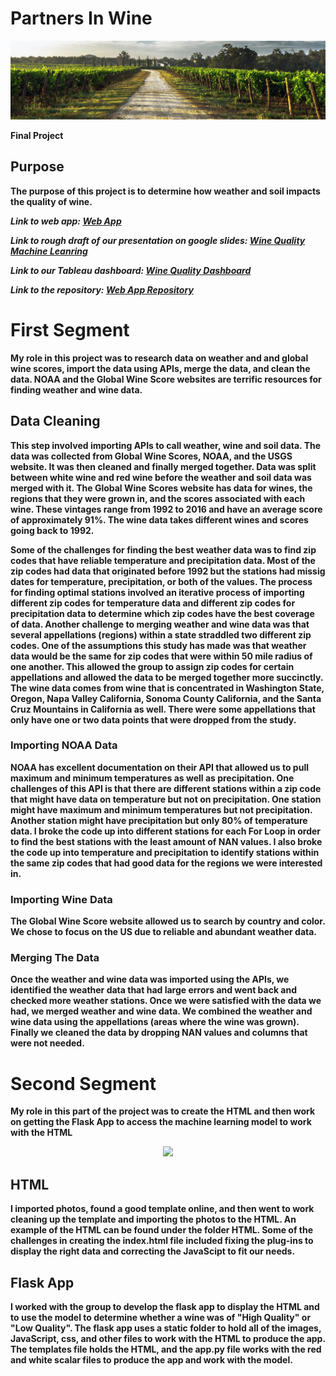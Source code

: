 # <b> Partners In Wine <b>

<p align="center">
  <img src="Images/Vineyard-chalk-soil.jpg" width="850">
</p>

Final Project

## Purpose
The purpose of this project is to determine how weather and soil impacts the quality of wine.


 ***Link to web app: [Web App](https://groupfive-wine.herokuapp.com/)***
 
   ***Link to rough draft of our presentation on google slides: [Wine Quality Machine Leanring](https://docs.google.com/presentation/d/1-MctTWS8TrRcArjXzD5Xvzrx4bVrTv7aOP1SWWkiZ2g/edit?usp=sharing)***

***Link to our Tableau dashboard: [Wine Quality Dashboard](https://public.tableau.com/profile/valencia.loyd2616#!/vizhome/Group_5_wine_16046307141490/PartnersinWine?publish=yes)***

***Link to the repository: [Web App Repository](https://github.com/soijebor/groupfive-wine#groupfive-wine)***


  


# First Segment
My role in this project was to research data on weather and and global wine scores, import the data using APIs, merge the data, and clean the data.  NOAA and the Global Wine Score websites are terrific resources for finding weather and wine data. 

## Data Cleaning
This step involved importing APIs to call weather, wine and soil data. The data was collected from Global Wine Scores, NOAA, and the USGS website. It was then cleaned and finally merged together. Data was split between white wine and red wine before the weather and soil data was merged with it. The Global Wine Scores website has data for wines, the regions that they were grown in, and the scores associated with each wine. These vintages range from 1992 to 2016 and have an average score of approximately 91%. 
 The wine data takes different wines and scores going back to 1992.<p>

Some of the challenges for finding the best weather data was to find zip codes that have reliable temperature and precipitation data. Most of the zip codes had data that originated before 1992 but the stations had missig dates for temperature, precipitation, or both of the values. The process for finding optimal stations involved an iterative process of importing different zip codes for temperature data and different zip codes for precipitation data to determine which zip codes have the best coverage of data. Another challenge to merging weather and wine data was that several appellations (regions) within a state straddled two different zip codes. One of the assumptions this study has made was that weather data would be the same for zip codes that were within 50 mile radius of one another. This allowed the group to assign zip codes for certain appellations and allowed the data to be merged together more succinctly. The wine data comes from wine that is concentrated in Washington State, Oregon, Napa Valley California, Sonoma County California, and the Santa Cruz Mountains in California as well. There were some appellations that only have one or two data points that were dropped from the study.<p>

### Importing NOAA Data
NOAA has excellent documentation on their API that allowed us to pull maximum and minimum temperatures as well as precipitation. One challenges of this API is that there are different stations within a zip code that might have data on temperature but not on precipitation. One station might have maximum and minimum temperatures but not precipitation. Another station might have precipitation but only 80% of temperature data. I broke the code up into different stations for each For Loop in order to find the best stations with the least amount of NAN values. I also broke the code up into temperature and precipitation to identify stations within the same zip codes that had good data for the regions we were interested in.

### Importing Wine Data
The Global Wine Score website allowed us to search by country and color. We chose to focus on the US due to reliable and abundant weather data. 

### Merging The Data
Once the weather and wine data was imported using the APIs, we identified the weather data that had large errors and went back and checked more weather stations. Once we were satisfied with the data we had, we merged weather and wine data. We combined the weather and wine data using the appellations (areas where the wine was grown). Finally we cleaned the data by dropping NAN values and columns that were not needed.

# Second Segment
My role in this part of the project was to create the HTML and then work on getting the Flask App to access the machine learning model to work with the HTML

<p align="center">
  <img src="Images/Capture.PNG" width="850">
</p>

## HTML
I imported photos, found a good template online, and then went to work cleaning up the template and importing the photos to the HTML. An example of the HTML can be found under the folder HTML. Some of the challenges in creating the index.html file included fixing the plug-ins to display the right data and correcting the JavaScipt to fit our needs.

## Flask App
I worked with the group to develop the flask app to display the HTML and to use the model to determine whether a wine was of "High Quality" or "Low Quality". The flask app uses a static folder to hold all of the images, JavaScript, css, and other files to work with the HTML to produce the app. The templates file holds the HTML, and the app.py file works with the red and white scalar files to produce the app and work with the model.
